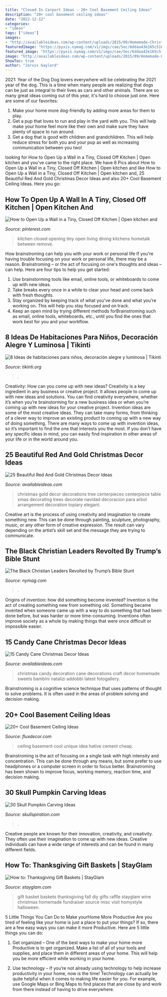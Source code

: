```yaml
---
title: "Closed In Carport Ideas - 20+ Cool Basement Ceiling Ideas"
description: "20+ cool basement ceiling ideas"
date: "2022-12-12"
categories:
- "ideas"
tags: ["ideas"]
images:
- "http://availableideas.com/wp-content/uploads/2015/09/Homemade-Christmas-Decorations-with-candy-cane-christmas-sweets.jpg"
featuredImage: "https://pyxis.nymag.com/v1/imgs/cae/5ec/6ddaa43e165c518e0cbcd99bd3b21678c2-bible.1x.rsocial.w1200.jpg"
featured_image: "https://pyxis.nymag.com/v1/imgs/cae/5ec/6ddaa43e165c518e0cbcd99bd3b21678c2-bible.1x.rsocial.w1200.jpg"
image: "http://availableideas.com/wp-content/uploads/2015/09/Homemade-Christmas-Decorations-with-candy-cane-christmas-sweets.jpg"
ShowToc: true
author: "Jarvis Gaylord"
---
```



2021: Year of the Dog
Dog lovers everywhere will be celebrating the 2021 year of the dog. This is a time when many people are realizing that dogs can be just as integral to their lives as cars and other animals. There are so many great ideas coming out of this year, it's hard to choose just one. Here are some of our favorites: 
1) Make your home more dog-friendly by adding more areas for them to play.
2) Get a pup that loves to run and play in the yard with you. This will help make your home feel more like their own and make sure they have plenty of space to run around. 
3) Get a dog that is good with children and grandchildren. This will help reduce stress for both you and your pup as well as increasing communication between you two!

	

		
looking for How to Open Up a Wall in a Tiny, Closed Off Kitchen | Open kitchen and you've came to the right place. We have 8 Pics about How to Open Up a Wall in a Tiny, Closed Off Kitchen | Open kitchen and like How to Open Up a Wall in a Tiny, Closed Off Kitchen | Open kitchen and, 25 Beautiful Red And Gold Christmas Decor Ideas and also 20+ Cool Basement Ceiling Ideas. Here you go:
		
    
## How To Open Up A Wall In A Tiny, Closed Off Kitchen | Open Kitchen And

<img loading=lazy src="https://i.pinimg.com/736x/43/a0/41/43a04123dcbca8cc2550381ed48807e4.jpg" onerror="this.onerror=null;this.src='https://tse1.mm.bing.net/th?id=OIP.cDy_CdMfkqeTenFH0svmRwHaJ3&amp;pid=15.1';" alt="How to Open Up a Wall in a Tiny, Closed Off Kitchen | Open kitchen and">

_Source: pinterest.com_

>kitchen closed opening tiny open living dining kitchens hometalk between remove. 

	

How brainstroming can help you with your work or personal life
If you're having trouble focusing on your work or personal life, there may be a reason. Brainstroming – or the act of focusing on one's thoughts and ideas – can help. Here are four tips to help you get started: 
1. Use brainstorming tools like email, online tools, or whiteboards to come up with new ideas. 
2. Take breaks every once in a while to clear your head and come back with fresh thoughts. 
3. Stay organized by keeping track of what you've done and what you're working on. This will help you stay focused and on track. 
4. Keep an open mind by trying different methods forBrainstroming such as email, online tools, whiteboards, etc., until you find the ones that work best for you and your workflow.

    
## 8 Ideas De Habitaciones Para Niños, Decoración Alegre Y Luminosa | Tikinti

<img loading=lazy src="http://tikinti.org/wp-content/uploads/2014/08/habitaciones-de-niños-tikinti-1-684x1024.jpg" onerror="this.onerror=null;this.src='https://tse2.mm.bing.net/th?id=OIP.w75_kvrwJxNDEcxQIXYe_wHaLF&amp;pid=15.1';" alt="8 Ideas de habitaciones para niños, decoración alegre y luminosa | Tikinti">

_Source: tikinti.org_

>. 

	

Creativity: How can you come up with new ideas?
Creativity is a key ingredient in any business or creative project. It allows people to come up with new ideas and solutions. You can find creativity everywhere, whether it’s when you’re brainstorming for a new business idea or when you’re coming up with new ideas for your creative project.
Invention ideas are some of the most creative ideas. They can take many forms, from thinking of a clever way to improve an existing product to coming up with a new way of doing something. There are many ways to come up with invention ideas, so it’s important to find the one that interests you the most. If you don’t have any specific ideas in mind, you can easily find inspiration in other areas of your life or in the world around you.

    
## 25 Beautiful Red And Gold Christmas Decor Ideas

<img loading=lazy src="http://availableideas.com/wp-content/uploads/2015/09/beautiful-red-and-gold-christmas-decorations-10.jpg" onerror="this.onerror=null;this.src='https://tse1.mm.bing.net/th?id=OIP.cfluOT1pHvMrGjjHSNTL8AHaLG&amp;pid=15.1';" alt="25 Beautiful Red And Gold Christmas Decor Ideas">

_Source: availableideas.com_

>christmas gold decor decorations tree centerpieces centerpiece table xmas decorating trees decorate navidad decoracion para arbol arrangement decoration topiary elegant. 

	

Creative art is the process of using creativity and imagination to create something new. This can be done through painting, sculpture, photography, music, or any other form of creative expression. The result can vary depending on the artist’s skill set and the message they are trying to communicate.

    
## The Black Christian Leaders Revolted By Trump’s Bible Stunt

<img loading=lazy src="https://pyxis.nymag.com/v1/imgs/cae/5ec/6ddaa43e165c518e0cbcd99bd3b21678c2-bible.1x.rsocial.w1200.jpg" onerror="this.onerror=null;this.src='https://tse4.mm.bing.net/th?id=OIP.DNtVmiun0YpAaKI8jXDhiQHaD4&amp;pid=15.1';" alt="The Black Christian Leaders Revolted by Trump’s Bible Stunt">

_Source: nymag.com_

>. 

	

Origins of invention: how did something become invented?
Invention is the act of creating something new from something old. Something became invented when someone came up with a way to do something that had been done before, but was harder or more time-consuming. Inventions often improve society as a whole by making things that were once difficult or impossible easier.

    
## 15 Candy Cane Christmas Decor Ideas

<img loading=lazy src="http://availableideas.com/wp-content/uploads/2015/09/Homemade-Christmas-Decorations-with-candy-cane-christmas-sweets.jpg" onerror="this.onerror=null;this.src='https://tse1.mm.bing.net/th?id=OIP.PdvpF7do-rjnnOYIPRJ82AHaLH&amp;pid=15.1';" alt="15 Candy Cane Christmas Decor Ideas">

_Source: availableideas.com_

>christmas candy decoration cane decorations craft decor homemade sweets bambini natalizi addobbi latest fotogallery. 

	

Brainstroming is a cognitive science technique that uses patterns of thought to solve problems. It is often used in the areas of problem solving and decision making.

    
## 20+ Cool Basement Ceiling Ideas

<img loading=lazy src="http://fluxdecor.com/wp-content/uploads/2014/05/basement-ceiling-ideas/6-unique-basement-ceiling-idea.jpg" onerror="this.onerror=null;this.src='https://tse4.mm.bing.net/th?id=OIP.gIleI6Rb6nX4KL4VOvRkWgHaJ4&amp;pid=15.1';" alt="20+ Cool Basement Ceiling Ideas">

_Source: fluxdecor.com_

>ceiling basement cool unique idea hative cement cheap. 

	

Brainstroming is the act of focusing on a single task with high intensity and concentration. This can be done through any means, but some prefer to use headphones or a computer screen in order to focus better. Brainstroming has been shown to improve focus, working memory, reaction time, and decision making.

    
## 30 Skull Pumpkin Carving Ideas

<img loading=lazy src="https://www.skullspiration.com/wp-content/uploads/2013/10/skullPumpkin.jpg" onerror="this.onerror=null;this.src='https://tse4.mm.bing.net/th?id=OIP.6idISXAPYQ2K5XpqvkqgJQHaJ4&amp;pid=15.1';" alt="30 Skull Pumpkin Carving Ideas">

_Source: skullspiration.com_

>. 

	

Creative people are known for their innovation, creativity, and creativity. They often use their imagination to come up with new ideas. Creative individuals can have a wide range of interests and can be found in many different fields.

    
## How To: Thanksgiving Gift Baskets | StayGlam

<img loading=lazy src="https://stayglam.com/wp-content/uploads/2014/11/Thanksgiving-Gift-Basket-7.jpg" onerror="this.onerror=null;this.src='https://tse1.mm.bing.net/th?id=OIP.Pa3UbAAe4fkfPWSnzaOh-wHaKt&amp;pid=15.1';" alt="How to: Thanksgiving Gift Baskets | StayGlam">

_Source: stayglam.com_

>gift basket baskets thanksgiving fall diy gifts raffle stayglam wine christmas homemade fundraiser source misc visit homystyle halloween. 

	

5 Little Things You Can Do to Make yourHome More Productive
Are you tired of feeling like your home is just a place to put your things? If so, there are a few easy ways you can make it more Productive. Here are 5 little things you can do:
1. Get organized – One of the best ways to make your home more Productive is to get organized. Make a list of all of your tools and supplies, and place them in different areas of your home. This will help you be more efficient while working in your home.

2. Use technology – If you’re not already using technology to help increase productivity in your home, now is the time! Technology can actually be quite helpful when it comes to making life easier for you. For example, use Google Maps or Bing Maps to find places that are close by and work from there instead of having to drive everywhere.


